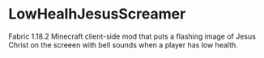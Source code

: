 # LowHealhJesusScreamer

Fabric 1.18.2 Minecraft client-side mod that puts a flashing image of Jesus Christ on the screeen with bell sounds when a player has low health.
